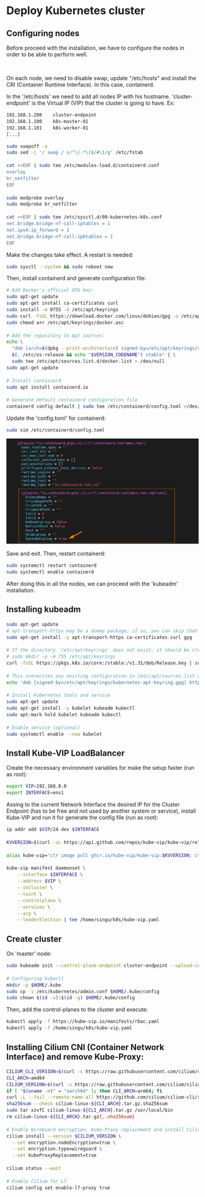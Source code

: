 # Deploy Kubernetes cluster
Configuring nodes
---

Before proceed with the installation, we have to configure the nodes in order to be able to perform well.

<br/>

On each node, we need to disable swap, update "/etc/hosts" and install the CRI (Container Runtime Interface). In this case, containerd.

In the '/etc/hosts' we need to add all nodes IP with his hostname. 'cluster-endpoint' is the Virtual IP (VIP) that the cluster is going to have. Ex:

```sh
192.168.1.200    cluster-endpoint
192.168.1.100    k8s-master-01
192.168.1.101    k8s-worker-01
[...]
```

```sh
sudo swapoff -a
sudo sed -i '/ swap / s/^\(.*\)$/#\1/g' /etc/fstab

cat <<EOF | sudo tee /etc/modules-load.d/containerd.conf 
overlay 
br_netfilter
EOF

sudo modprobe overlay 
sudo modprobe br_netfilter

cat <<EOF | sudo tee /etc/sysctl.d/99-kubernetes-k8s.conf
net.bridge.bridge-nf-call-iptables = 1
net.ipv4.ip_forward = 1 
net.bridge.bridge-nf-call-ip6tables = 1 
EOF
```

Make the changes take effect. A restart is needed:

```sh
sudo sysctl --system && sudo reboot now
```

Then, install containerd and generate configuration file:

```sh
# Add Docker's official GPG key:
sudo apt-get update
sudo apt-get install ca-certificates curl
sudo install -m 0755 -d /etc/apt/keyrings
sudo curl -fsSL https://download.docker.com/linux/debian/gpg -o /etc/apt/keyrings/docker.asc
sudo chmod a+r /etc/apt/keyrings/docker.asc

# Add the repository to Apt sources:
echo \
  "deb [arch=$(dpkg --print-architecture) signed-by=/etc/apt/keyrings/docker.asc] https://download.docker.com/linux/debian \
  $(. /etc/os-release && echo "$VERSION_CODENAME") stable" | \
  sudo tee /etc/apt/sources.list.d/docker.list > /dev/null
sudo apt-get update

# Install containerd
sudo apt install containerd.io

# Generate default containerd configuration file
containerd config default | sudo tee /etc/containerd/config.toml >/dev/null 2>&1
```

Update the 'config.toml' for containerd:

```sh
sudo vim /etc/containerd/config.toml
```

<p align="center">
  <img src="https://raw.githubusercontent.com/singudotdev/k8s-install/refs/heads/master/img/cgroup.png" />
</p>

Save and exit. Then, restart containerd:

```sh
sudo systemctl restart containerd
sudo systemctl enable containerd
```

After doing this in all the nodes, we can proceed with the 'kubeadm' installation.

Installing kubeadm
---

```sh
sudo apt-get update
# apt-transport-https may be a dummy package; if so, you can skip that package
sudo apt-get install -y apt-transport-https ca-certificates curl gpg

# If the directory `/etc/apt/keyrings` does not exist, it should be created before the curl command, read the note below.
# sudo mkdir -p -m 755 /etc/apt/keyrings
curl -fsSL https://pkgs.k8s.io/core:/stable:/v1.31/deb/Release.key | sudo gpg --dearmor -o /etc/apt/keyrings/kubernetes-apt-keyring.gpg

# This overwrites any existing configuration in /etc/apt/sources.list.d/kubernetes.list
echo 'deb [signed-by=/etc/apt/keyrings/kubernetes-apt-keyring.gpg] https://pkgs.k8s.io/core:/stable:/v1.31/deb/ /' | sudo tee /etc/apt/sources.list.d/kubernetes.list

# Install Kubernetes tools and service
sudo apt-get update
sudo apt-get install -y kubelet kubeadm kubectl
sudo apt-mark hold kubelet kubeadm kubectl

# Enable service (optional)
sudo systemctl enable --now kubelet
```

Install Kube-VIP LoadBalancer
---

Create the necessary environment variables for make the setup faster (run as root):


```sh
export VIP=192.168.0.0
export INTERFACE=ens1
```

Assing to the current Network Interface the desired IP for the Cluster Endpoint (has to be free and not used by another system or service), install Kube-VIP and run it for generate the config file (run as root):

```sh
ip addr add $VIP/24 dev $INTERFACE

KVVERSION=$(curl -sL https://api.github.com/repos/kube-vip/kube-vip/releases | jq -r ".[0].name")

alias kube-vip="ctr image pull ghcr.io/kube-vip/kube-vip:$KVVERSION; ctr run --rm --net-host ghcr.io/kube-vip/kube-vip:$KVVERSION vip /kube-vip"

kube-vip manifest daemonset \
    --interface $INTERFACE \
    --address $VIP \
    --inCluster \
    --taint \
    --controlplane \
    --services \
    --arp \
    --leaderElection | tee /home/singu/k8s/kube-vip.yaml
```

Create cluster
---

On 'master' node:

```sh
sudo kubeadm init --control-plane-endpoint cluster-endpoint --upload-certs

# Configuring kubectl
mkdir -p $HOME/.kube
sudo cp -i /etc/kubernetes/admin.conf $HOME/.kube/config
sudo chown $(id -u):$(id -g) $HOME/.kube/config
```

Then, add the control-planes to the cluster and execute:

```sh
kubectl apply -f https://kube-vip.io/manifests/rbac.yaml
kubectl apply -f /home/singu/k8s/kube-vip.yaml
```

Installing Cilium CNI (Container Network Interface) and remove Kube-Proxy:
---

```sh
CILIUM_CLI_VERSION=$(curl -s https://raw.githubusercontent.com/cilium/cilium-cli/main/stable.txt)
CLI_ARCH=amd64
CILIUM_VERSION=$(curl -s https://raw.githubusercontent.com/cilium/cilium/main/stable.txt)
if [ "$(uname -m)" = "aarch64" ]; then CLI_ARCH=arm64; fi
curl -L --fail --remote-name-all https://github.com/cilium/cilium-cli/releases/download/${CILIUM_CLI_VERSION}/cilium-linux-${CLI_ARCH}.tar.gz{,.sha256sum}
sha256sum --check cilium-linux-${CLI_ARCH}.tar.gz.sha256sum
sudo tar xzvfC cilium-linux-${CLI_ARCH}.tar.gz /usr/local/bin
rm cilium-linux-${CLI_ARCH}.tar.gz{,.sha256sum}

# Enable WireGuard encryption, Kube-Proxy replacement and install Cilium
cilium install --version $CILIUM_VERSION \
  --set encryption.nodeEncryption=true \
  --set encryption.type=wireguard \
  --set kubeProxyReplacement=true

cilium status --wait

# Enable Cilium for L7
cilium config set enable-l7-proxy true
```
